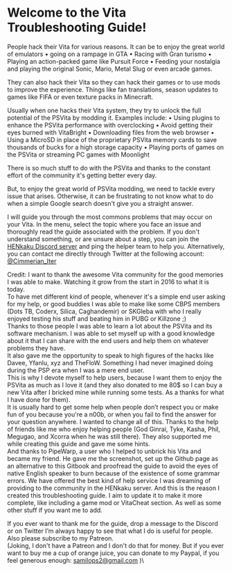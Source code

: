 # Welcome to the Vita Troubleshooting Guide!

People hack their Vita for various reasons. It can be to enjoy the great world of emulators
•	going on a rampage in GTA
•	Racing with Gran turismo
•	Playing an action-packed game like Pursuit Force
•	Feeding your nostalgia and playing the original Sonic, Mario, Metal Slug or even arcade games.

They can also hack their Vita so they can hack their games or to use mods to improve the experience. Things like fan translations, season updates to games like FIFA or even texture packs in Minecraft.

Usually when one hacks their Vita system, they try to unlock the full potential of the PSVita by modding it. Examples include:
•	Using plugins to enhance the PSVita performance with overclocking
•	Avoid getting their eyes burned with VitaBright
•	Downloading files from the web browser
•	Using a MicroSD in place of the proprietary PSVita memory cards to save thousands of bucks for a high storage capacity
•	Playing ports of games on the PSVita or streaming PC games with Moonlight

There is so much stuff to do with the PSVita and thanks to the constant effort of the community it's getting better every day.

But, to enjoy the great world of PSVita modding, we need to tackle every issue that arises. Otherwise, it can be frustrating to not know what to do when a simple Google search doesn't give you a straight answer.

I will guide you through the most commons problems that may occur on your Vita. In the menu, select the topic where you face an issue and thoroughly read the guide associated with the problem. If you don't understand something, or are unsure about a step, you can join the [HENkaku Discord server](https://discord.gg/m7MwpKA) and ping the helper team to help you. Alternatively, you can contact me directly through Twitter at the following account: [@Cimmerian\_Iter](https://twitter.com/cimmerian_iter)

Credit: I want to thank the awesome Vita community for the good memories I was able to make. Watching it grow from the start in 2016 to what it is today.  
To have met different kind of people, whenever it's a simple end user asking for my help, or good buddies I was able to make like some CBPS members \(Dots TB, Coderx, Silica, Caghandemir\) or SKGleba with who I really enjoyed testing his stuff and beating him in PUBG or Killzone ;\)  
Thanks to those people I was able to learn a lot about the PSVita and its software mechanism. I was able to set myself up with a good knowledge about it that I can share with the end users and help them on whatever problems they have.  
It also gave me the opportunity to speak to high figures of the hacks like Davee, Yfanlu, xyz and TheFloW. Something I had never imagined doing during the PSP era when I was a mere end user.  
This is why I devote myself to help users, because I want them to enjoy the PSVita as much as I love it \(and they also donated to me 80$ so I can buy a new Vita after I bricked mine while running some tests. As a thanks for what I have done for them\).  
It is usually hard to get some help when people don’t respect you or make fun of you because you're a n00b, or when you fail to find the answer for your question anywhere. I wanted to change all of this. Thanks to the help of friends like me who enjoy helping people \(God Ginrai, Tyke, Kasha, Phil, Megugao, and Xcorra when he was still there\). They also supported me while creating this guide and gave me some hints.  
And thanks to PipeWarp, a user who I helped to unbrick his Vita and became my friend. He gave me the screenshot, set up the Github page as an alternative to this Gitbook and proofread the guide to avoid the eyes of native English speaker to burn because of the existence of some grammar errors. We have offered the best kind of help service I was dreaming of providing to the community in the HENkaku server. And this is the reason I created this troubleshooting guide. I aim to update it to make it more complete, like including a game mod or VitaCheat section. As well as some other stuff if you want me to add.

If you ever want to thank me for the guide, drop a message to the Discord or on Twitter I’m always happy to see that what I do is useful for people. Also please subscribe to my Patreon.  
\(Joking, I don't have a Patreon and I don't do that for money. But if you ever want to buy me a cup of orange juice, you can donate to my Paypal, if you feel generous enough: [samilops2@gmail.com](https://github.com/Cimmerian-Iter/Vita-troubleshooting-guide/tree/a9deb0165e1e6a8bc67264efad86e473b71be5d1/paypal.com) \)\

